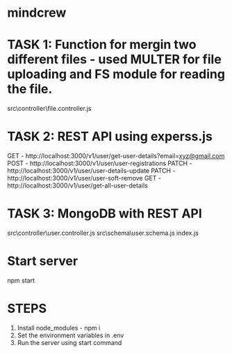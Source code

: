 # mindcrew
# TASK 1: Function for mergin two different files - used MULTER for file uploading and FS module for reading the file.
src\controller\file.controller.js

# TASK 2: REST API using experss.js
GET - http://localhost:3000/v1/user/get-user-details?email=xyz@gmail.com
POST - http://localhost:3000/v1/user/user-registrations
PATCH - http://localhost:3000/v1/user/user-details-update
PATCH - http://localhost:3000/v1/user/user-soft-remove
GET - http://localhost:3000/v1/user/get-all-user-details

# TASK 3: MongoDB with REST API
src\controller\user.controller.js
src\schema\user.schema.js
index.js

# Start server 
npm start

# STEPS
1. Install node_modules -  npm i
2. Set the environment variables in .env
3. Run the server using start command

